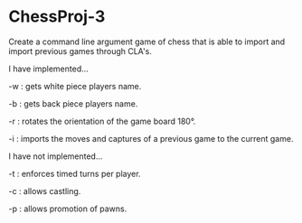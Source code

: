 # ChessProj-3
Create a command line argument game of chess that is able to import and import previous games through CLA's.  

I have implemented...

-w : gets white piece players name.

-b : gets back piece players name.

-r : rotates the orientation of the game board 180°.

-i : imports the moves and captures of a previous game to the current game.


I have not implemented...

-t : enforces timed turns per player.

-c : allows castling.

-p : allows promotion of pawns.


